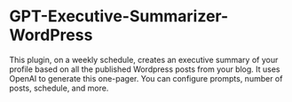 # GPT-Executive-Summarizer-WordPress
This plugin, on a weekly schedule, creates an executive summary of your profile based on all the published Wordpress posts from your blog. It uses OpenAI to generate this one-pager. You can configure prompts, number of posts, schedule, and more.
